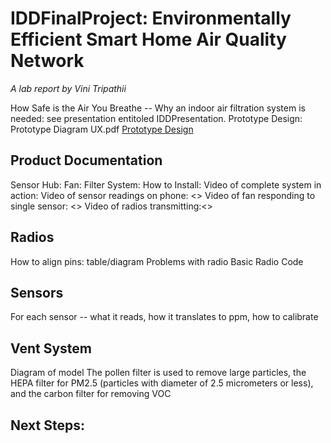 # IDDFinalProject: Environmentally Efficient Smart Home Air Quality Network
*A lab report by Vini Tripathii*

How Safe is the Air You Breathe -- Why an indoor air filtration system is needed: see presentation entitoled IDDPresentation. 
Prototype Design: Prototype Diagram UX.pdf
[Prototype Design](//https://github.com/ut33/IDDFinalProject/blob/master/Prototype%20Diagram%20UX.pdf)
## Product Documentation
Sensor Hub: <picture>
Fan:
Filter System: <filters inside fan>
How to Install: <photo of installation>
Video of complete system in action:
Video of sensor readings on phone: <>
Video of fan responding to single sensor: <>
Video of radios transmitting:<>

## Radios
How to align pins: table/diagram
Problems with radio
Basic Radio Code

## Sensors
For each sensor -- what it reads, how it translates to ppm, how to calibrate

## Vent System
Diagram of model
The pollen filter is used to remove large particles, the HEPA filter for PM2.5 (particles with diameter of 2.5 micrometers or less), and the carbon filter for removing VOC

## Next Steps:
  
  
